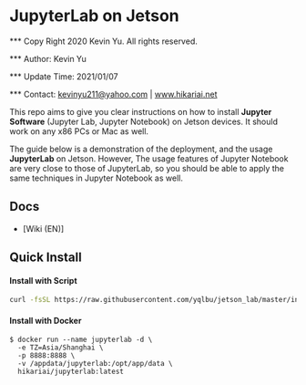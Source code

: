 # JupyterLab on Jetson

*** Copy Right 2020 Kevin Yu. All rights reserved.

*** Author: Kevin Yu

*** Update Time: 2021/01/07

*** Contact: kevinyu211@yahoo.com | www.hikariai.net

This repo aims to give you clear instructions on how to install **Jupyter Software** (Jupyter Lab, Jupyter Notebook) on Jetson devices. It should work on any x86 PCs or Mac as well.

The guide below is a demonstration of the deployment, and the usage **JupyterLab** on Jetson. However, The usage features of Jupyter Notebook are very close to those of JupyterLab, so you should be able to apply the same techniques in Jupyter Notebook as well.

## Docs

- [Wiki (EN)]

## Quick Install

#### Install with Script

```bash
curl -fsSL https://raw.githubusercontent.com/yqlbu/jetson_lab/master/install.sh) | bash -
```

#### Install with Docker

```
$ docker run --name jupyterlab -d \
  -e TZ=Asia/Shanghai \
  -p 8888:8888 \
  -v /appdata/jupyterlab:/opt/app/data \
  hikariai/jupyterlab:latest
```